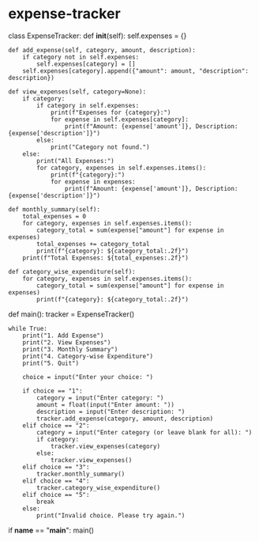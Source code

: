 # expense-tracker



class ExpenseTracker:
    def __init__(self):
        self.expenses = {}

    def add_expense(self, category, amount, description):
        if category not in self.expenses:
            self.expenses[category] = []
        self.expenses[category].append({"amount": amount, "description": description})

    def view_expenses(self, category=None):
        if category:
            if category in self.expenses:
                print(f"Expenses for {category}:")
                for expense in self.expenses[category]:
                    print(f"Amount: {expense['amount']}, Description: {expense['description']}")
            else:
                print("Category not found.")
        else:
            print("All Expenses:")
            for category, expenses in self.expenses.items():
                print(f"{category}:")
                for expense in expenses:
                    print(f"Amount: {expense['amount']}, Description: {expense['description']}")

    def monthly_summary(self):
        total_expenses = 0
        for category, expenses in self.expenses.items():
            category_total = sum(expense["amount"] for expense in expenses)
            total_expenses += category_total
            print(f"{category}: ${category_total:.2f}")
        print(f"Total Expenses: ${total_expenses:.2f}")

    def category_wise_expenditure(self):
        for category, expenses in self.expenses.items():
            category_total = sum(expense["amount"] for expense in expenses)
            print(f"{category}: ${category_total:.2f}")

def main():
    tracker = ExpenseTracker()

    while True:
        print("1. Add Expense")
        print("2. View Expenses")
        print("3. Monthly Summary")
        print("4. Category-wise Expenditure")
        print("5. Quit")

        choice = input("Enter your choice: ")

        if choice == "1":
            category = input("Enter category: ")
            amount = float(input("Enter amount: "))
            description = input("Enter description: ")
            tracker.add_expense(category, amount, description)
        elif choice == "2":
            category = input("Enter category (or leave blank for all): ")
            if category:
                tracker.view_expenses(category)
            else:
                tracker.view_expenses()
        elif choice == "3":
            tracker.monthly_summary()
        elif choice == "4":
            tracker.category_wise_expenditure()
        elif choice == "5":
            break
        else:
            print("Invalid choice. Please try again.")

if __name__ == "__main__":
    main()



